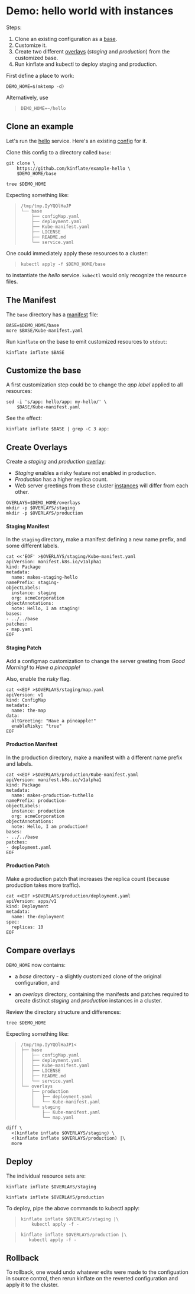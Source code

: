 [manifest]: ../docs/glossary.md#manifest
[base]: ../docs/glossary.md#base
[overlay]: ../docs/glossary.md#overlay
[overlays]: ../docs/glossary.md#overlay
[instance]: ../docs/glossary.md#instance
[instances]: ../docs/glossary.md#instance
[hello]: https://github.com/monopole/hello
[config]: https://github.com/kinflate/example-hello
[original]: https://github.com/kinflate/example-hello

# Demo: hello world with instances

Steps:

 1. Clone an existing configuration as a [base].
 1. Customize it.
 1. Create two different [overlays] (_staging_ and _production_)
    from the customized base.
 1. Run kinflate and kubectl to deploy staging and production.

First define a place to work:

<!-- @makeWorkplace @test -->
```
DEMO_HOME=$(mktemp -d)
```

Alternatively, use

> ```
> DEMO_HOME=~/hello
> ```

## Clone an example

Let's run the [hello] service.
Here's an existing [config] for it.

Clone this config to a directory called `base`:

<!-- @cloneIt @test -->
```
git clone \
    https://github.com/kinflate/example-hello \
    $DEMO_HOME/base
```

<!-- @runTree @test -->
```
tree $DEMO_HOME
```

Expecting something like:
> ```
> /tmp/tmp.IyYQQlHaJP
> └── base
>     ├── configMap.yaml
>     ├── deployment.yaml
>     ├── Kube-manifest.yaml
>     ├── LICENSE
>     ├── README.md
>     └── service.yaml
> ```


One could immediately apply these resources to a
cluster:

> ```
> kubectl apply -f $DEMO_HOME/base
> ```

to instantiate the _hello_ service.  `kubectl`
would only recognize the resource files.

## The Manifest

The `base` directory has a [manifest] file:

<!-- @manifest @test -->
```
BASE=$DEMO_HOME/base
more $BASE/Kube-manifest.yaml
```

Run `kinflate` on the base to emit customized resources
to `stdout`:

<!-- @manifest @test -->
```
kinflate inflate $BASE
```

## Customize the base

A first customization step could be to change the _app
label_ applied to all resources:

<!-- @manifest @test -->
```
sed -i 's/app: hello/app: my-hello/' \
    $BASE/Kube-manifest.yaml
```

See the effect:
<!-- @manifest @test -->
```
kinflate inflate $BASE | grep -C 3 app:
```

## Create Overlays

Create a _staging_ and _production_ [overlay]:

 * _Staging_ enables a risky feature not enabled in production.
 * _Production_ has a higher replica count.
 * Web server greetings from these cluster
   [instances] will differ from each other.

<!-- @overlayDirectories @test -->
```
OVERLAYS=$DEMO_HOME/overlays
mkdir -p $OVERLAYS/staging
mkdir -p $OVERLAYS/production
```

#### Staging Manifest

In the `staging` directory, make a manifest
defining a new name prefix, and some different labels.

<!-- @makeStagingManifest @test -->
```
cat <<'EOF' >$OVERLAYS/staging/Kube-manifest.yaml
apiVersion: manifest.k8s.io/v1alpha1
kind: Package
metadata:
  name: makes-staging-hello
namePrefix: staging-
objectLabels:
  instance: staging
  org: acmeCorporation
objectAnnotations:
  note: Hello, I am staging!
bases:
- ../../base
patches:
- map.yaml
EOF
```

#### Staging Patch

Add a configmap customization to change the server
greeting from _Good Morning!_ to _Have a pineapple!_

Also, enable the _risky_ flag.

<!-- @stagingMap @test -->
```
cat <<EOF >$OVERLAYS/staging/map.yaml
apiVersion: v1
kind: ConfigMap
metadata:
  name: the-map
data:
  altGreeting: "Have a pineapple!"
  enableRisky: "true"
EOF
```

#### Production Manifest

In the production directory, make a manifest
with a different name prefix and labels.

<!-- @makeProductionManifest @test -->
```
cat <<EOF >$OVERLAYS/production/Kube-manifest.yaml
apiVersion: manifest.k8s.io/v1alpha1
kind: Package
metadata:
  name: makes-production-tuthello
namePrefix: production-
objectLabels:
  instance: production
  org: acmeCorporation
objectAnnotations:
  note: Hello, I am production!
bases:
- ../../base
patches:
- deployment.yaml
EOF
```


#### Production Patch

Make a production patch that increases the replica
count (because production takes more traffic).

<!-- @productionDeployment @test -->
```
cat <<EOF >$OVERLAYS/production/deployment.yaml
apiVersion: apps/v1
kind: Deployment
metadata:
  name: the-deployment
spec:
  replicas: 10
EOF
```

## Compare overlays


`DEMO_HOME` now contains:

 - a _base_ directory - a slightly customized clone
   of the original configuration, and

 - an _overlays_ directory, containing the manifests
   and patches required to create distinct _staging_
   and _production_ instances in a cluster.

Review the directory structure and differences:

<!-- @listFiles @test -->
```
tree $DEMO_HOME
```

Expecting something like:
> ```
> /tmp/tmp.IyYQQlHaJP1<
> ├── base
> │   ├── configMap.yaml
> │   ├── deployment.yaml
> │   ├── Kube-manifest.yaml
> │   ├── LICENSE
> │   ├── README.md
> │   └── service.yaml
> └── overlays
>     ├── production
>     │   ├── deployment.yaml
>     │   └── Kube-manifest.yaml
>     └── staging
>         ├── Kube-manifest.yaml
>         └── map.yaml
> ```

<!-- @compareOutput -->
```
diff \
  <(kinflate inflate $OVERLAYS/staging) \
  <(kinflate inflate $OVERLAYS/production) |\
  more
```


## Deploy

The individual resource sets are:

<!-- @runKinflateStaging @test -->
```
kinflate inflate $OVERLAYS/staging
```

<!-- @runKinflateProduction @test -->
```
kinflate inflate $OVERLAYS/production
```

To deploy, pipe the above commands to kubectl apply:

> ```
> kinflate inflate $OVERLAYS/staging |\
>     kubectl apply -f -
> ```

> ```
> kinflate inflate $OVERLAYS/production |\
>    kubectl apply -f -
> ```

## Rollback

To rollback, one would undo whatever edits were made to
the configuation in source control, then rerun kinflate
on the reverted configuration and apply it to the
cluster.
